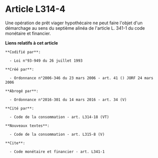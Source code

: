 # Article L314-4

Une opération de prêt viager hypothécaire ne peut faire l'objet d'un démarchage au sens du septième alinéa de l'article L.
341-1 du code monétaire et financier.

**Liens relatifs à cet article**

	**Codifié par**:

	  - Loi n°93-949 du 26 juillet 1993

	**Créé par**:

	  - Ordonnance n°2006-346 du 23 mars 2006 - art. 41 () JORF 24 mars 2006

	**Abrogé par**:

	  - Ordonnance n°2016-301 du 14 mars 2016 - art. 34 (V)

	**Cité par**:

	  - Code de la consommation - art. L314-18 (VT)

	**Nouveaux textes**:

	  - Code de la consommation - art. L315-8 (V)

	**Cite**:

	  - Code monétaire et financier - art. L341-1
